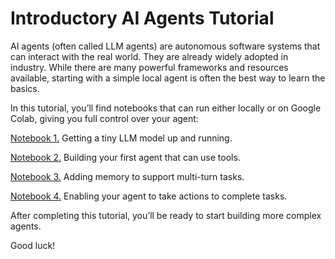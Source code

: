 # Introductory AI Agents Tutorial

AI agents (often called LLM agents) are autonomous software systems that can interact with the real world. They are already widely adopted in industry. While there are many powerful frameworks and resources available, starting with a simple local agent is often the best way to learn the basics.

In this tutorial, you’ll find notebooks that can run either locally or on Google Colab, giving you full control over your agent:

[Notebook 1.](https://github.com/unverciftci/agents_intro/blob/main/N1.ipynb) Getting a tiny LLM model up and running.

[Notebook 2.](https://github.com/unverciftci/agents_intro/blob/main/N2.ipynb) Building your first agent that can use tools.

[Notebook 3.](https://github.com/unverciftci/agents_intro/blob/main/N3.ipynb) Adding memory to support multi-turn tasks.

[Notebook 4.](https://github.com/unverciftci/agents_intro/blob/main/N4.ipynb) Enabling your agent to take actions to complete tasks.

After completing this tutorial, you’ll be ready to start building more complex agents.

Good luck! 
